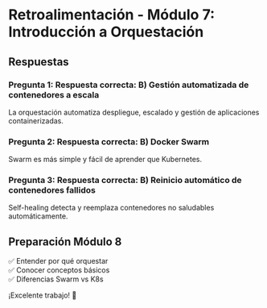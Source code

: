 # Retroalimentación - Módulo 7: Introducción a Orquestación

## Respuestas

### Pregunta 1: Respuesta correcta: B) Gestión automatizada de contenedores a escala
La orquestación automatiza despliegue, escalado y gestión de aplicaciones containerizadas.

### Pregunta 2: Respuesta correcta: B) Docker Swarm
Swarm es más simple y fácil de aprender que Kubernetes.

### Pregunta 3: Respuesta correcta: B) Reinicio automático de contenedores fallidos
Self-healing detecta y reemplaza contenedores no saludables automáticamente.

## Preparación Módulo 8

✅ Entender por qué orquestar  
✅ Conocer conceptos básicos  
✅ Diferencias Swarm vs K8s  

¡Excelente trabajo! 🚀
